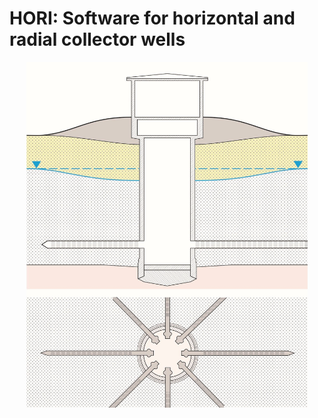 # HORI: Software for horizontal and radial collector wells

<p align="center">
  <img width="450" src="RCW.jpg">
</p>
